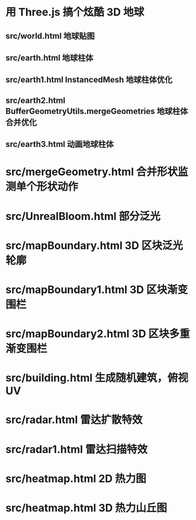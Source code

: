 # 用 Three.js 搞个炫酷 3D 地球

## src/world.html 地球贴图

## src/earth.html 地球柱体

## src/earth1.html InstancedMesh 地球柱体优化

## src/earth2.html BufferGeometryUtils.mergeGeometries 地球柱体合并优化

## src/earth3.html 动画地球柱体

# src/mergeGeometry.html 合并形状监测单个形状动作

# src/UnrealBloom.html 部分泛光

# src/mapBoundary.html 3D 区块泛光轮廓

# src/mapBoundary1.html 3D 区块渐变围栏

# src/mapBoundary2.html 3D 区块多重渐变围栏

# src/building.html 生成随机建筑，俯视 UV

# src/radar.html 雷达扩散特效

# src/radar1.html 雷达扫描特效

# src/heatmap.html 2D 热力图

# src/heatmap.html 3D 热力山丘图
